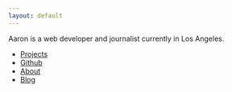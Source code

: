```yaml
---
layout: default
---
```


Aaron is a web developer and journalist currently in Los Angeles.

* [Projects](/projects.html)
* [Github](http://github.com/aboutaaron)
* [About](/about.html)
* [Blog](http://blog.aboutaaron.com)